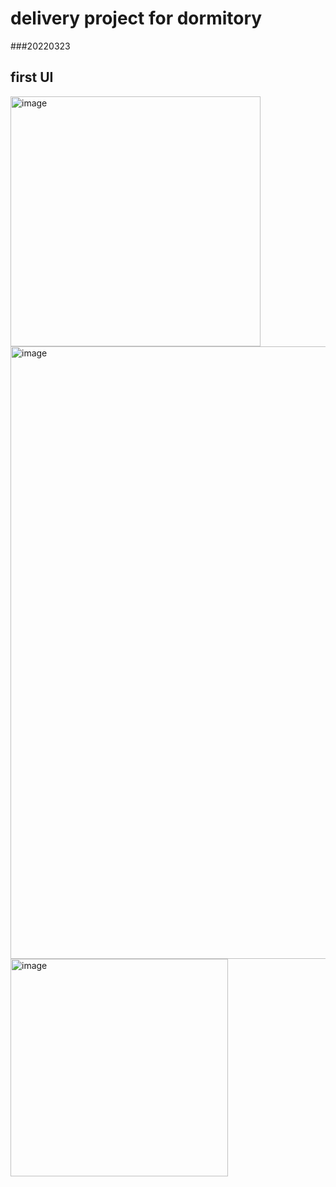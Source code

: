 # delivery project for dormitory

###20220323

## first UI
<img width="400" alt="image" src="https://user-images.githubusercontent.com/63510941/159657029-0607e44a-a89d-4f91-a26c-3f6ff3d1823a.png">
<img width="980" alt="image" src="https://user-images.githubusercontent.com/63510941/159657349-d6544f8c-8fd4-4f1c-8f84-6f5e1233e63f.png">
<img width="348" alt="image" src="https://user-images.githubusercontent.com/63510941/159657613-66af5fa3-9b86-403d-820f-e786937563fa.png">
